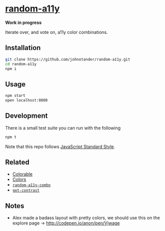 # [random-a11y](http://www.randoma11y.com)

__Work in progress__

Iterate over, and vote on, a11y color combinations.

## Installation

```sh
git clone https://github.com/johnotander/random-a11y.git
cd random-a11y
npm i
```

## Usage

```sh
npm start
open localhost:8080
```

## Development

There is a small test suite you can run with the following

```sh
npm t
```

Note that this repo follows [JavaScript Standard Style](http://standardjs.com).

## Related

- [Colorable](http://jxnblk.com/colorable)
- [Colors](http://clrs.cc)
- [`random-a11y-combo`](https://github.com/johnotander/random-a11y-combo)
- [`get-contrast`](https://github.com/johnotander/get-contrast)

## Notes

- Alex made a badass layout with pretty colors, we should use this on the explore page -> <http://codepen.io/anon/pen/Vjwage>
